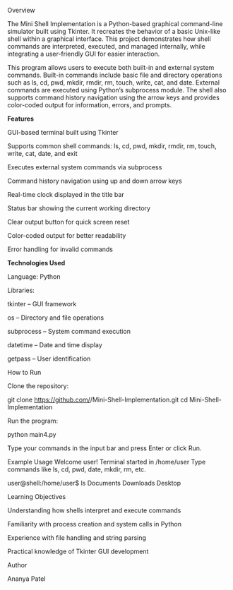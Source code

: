 Overview

The Mini Shell Implementation is a Python-based graphical command-line simulator built using Tkinter. It recreates the behavior of a basic Unix-like shell within a graphical interface. This project demonstrates how shell commands are interpreted, executed, and managed internally, while integrating a user-friendly GUI for easier interaction.

This program allows users to execute both built-in and external system commands. Built-in commands include basic file and directory operations such as ls, cd, pwd, mkdir, rmdir, rm, touch, write, cat, and date. External commands are executed using Python’s subprocess module. The shell also supports command history navigation using the arrow keys and provides color-coded output for information, errors, and prompts.

**Features**

GUI-based terminal built using Tkinter

Supports common shell commands: ls, cd, pwd, mkdir, rmdir, rm, touch, write, cat, date, and exit

Executes external system commands via subprocess

Command history navigation using up and down arrow keys

Real-time clock displayed in the title bar

Status bar showing the current working directory

Clear output button for quick screen reset

Color-coded output for better readability

Error handling for invalid commands

**Technologies Used**

Language: Python

Libraries:

tkinter – GUI framework

os – Directory and file operations

subprocess – System command execution

datetime – Date and time display

getpass – User identification

How to Run

Clone the repository:

git clone https://github.com/<your-username>/Mini-Shell-Implementation.git
cd Mini-Shell-Implementation


Run the program:

python main4.py


Type your commands in the input bar and press Enter or click Run.

Example Usage
Welcome user! Terminal started in /home/user
Type commands like ls, cd, pwd, date, mkdir, rm, etc.

user@shell:/home/user$ ls
Documents
Downloads
Desktop

Learning Objectives

Understanding how shells interpret and execute commands

Familiarity with process creation and system calls in Python

Experience with file handling and string parsing

Practical knowledge of Tkinter GUI development

Author

Ananya Patel
